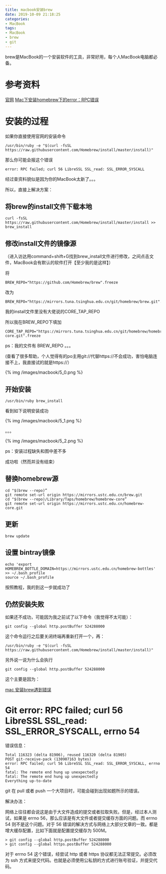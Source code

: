 ```yaml
---
title: macbook安装brew
date: 2019-10-09 21:18:25
categories:
- MacBook
tags:
- MacBook
- brew
- git
---
```

brew是MacBook的一个安装软件的工具，非常好用，每个人MacBook电脑都必备。

<!-- more -->

# 参考资料

[官网](https://brew.sh/index_zh-cn)
[Mac下安装homebrew下的error：RPC错误](https://blog.csdn.net/qq_38206417/article/details/88568773)

# 安装的过程

如果你直接使用官网的安装命令

	/usr/bin/ruby -e "$(curl -fsSL https://raw.githubusercontent.com/Homebrew/install/master/install)"

那么你可能会报这个错误

	error: RPC failed; curl 56 LibreSSL SSL_read: SSL_ERROR_SYSCALL
	
经过查资料貌似是因为你的MacBook太新了。。。

所以，直接上解决方案：

## 将brew的install文件下载本地

	curl -fsSL https://raw.githubusercontent.com/Homebrew/install/master/install >> brew_install
	
## 修改install文件的镜像源

（进入访达用command+shift+G找到brew_install文件进行修改，之间点击文件，MacBook会有默认的软件打开【至少我的是这样】）

将

	BREW_REPO="https://github.com/Homebrew/brew".freeze
	
改为

	BREW_REPO="https://mirrors.tuna.tsinghua.edu.cn/git/homebrew/brew.git".freeze

我的install文件里没有大佬说的CORE_TAP_REPO

所以我在BREW_REPO下填加

	CORE_TAP_REPO="https://mirrors.tuna.tsinghua.edu.cn/git/homebrew/homebrew-core.git".freeze
	
ps：我的文件有 BREW_REPO 。。。

(查看了很多帮助，个人觉得有的po主用git://代替https://不会成功，害怕电脑连接不上，我直接试的就是https://）

{% img /images/macbook/5_0.png %}

## 开始安装

	/usr/bin/ruby brew_install
	
看到如下说明安装成功

{% img /images/macbook/5_1.png %}

。。。

{% img /images/macbook/5_2.png %}

ps：安装过程缺失和图中差不多

成功啦（然而并没有结束）

## 替换homebrew源

	cd "$(brew --repo)” 
	git remote set-url origin https://mirrors.ustc.edu.cn/brew.git
	cd "$(brew --repo)/Library/Taps/homebrew/homebrew-core” 
	git remote set-url origin https://mirrors.ustc.edu.cn/homebrew-core.git
	
## 更新

	brew update
	
## 设置 bintray镜像

	echo 'export HOMEBREW_BOTTLE_DOMAIN=https://mirrors.ustc.edu.cn/homebrew-bottles' >> ~/.bash_profile
	source ~/.bash_profile
	
按照教程，我的到这一步就成功了

## 仍然安装失败

如果还不成功，可能因为我之前试了以下命令（我觉得不太可能）：

	git config --global http.postBuffer 524288000
	
这个命令运行之后要关闭终端再重新打开一个，再：

	/usr/bin/ruby -e "$(curl -fsSL https://raw.githubusercontent.com/Homebrew/install/master/install)"

另外说一说为什么会执行

	git config --global http.postBuffer 524288000
	
这个主要是因为：

[mac 安装brew遇到错误](https://my.oschina.net/happyfish319/blog/3089195)

# Git error: RPC failed; curl 56 LibreSSL SSL_read: SSL_ERROR_SYSCALL, errno 54

错误信息：

	Total 116323 (delta 81906), reused 116320 (delta 81905)
	POST git-receive-pack (130907163 bytes)
	error: RPC failed; curl 56 LibreSSL SSL_read: SSL_ERROR_SYSCALL, errno 54
	fatal: The remote end hung up unexpectedly
	fatal: The remote end hung up unexpectedly
	Everything up-to-date
	
git 在 pull 或者 push 一个大项目时，可能会碰到出现如题所示的错误。

解决办法：

网络上往往都会说这是由于大文件造成的提交或者拉取失败。但是，经过本人测试，如果是 errno 56，那么应该是有大文件或者提交缓存方面的问题。而 errno 54 则不是这个问题。对于 56 错误的解决方式与网络上大部分文章的一致。都是增大缓存配置，比如下面就是配置提交缓存为 500M。

	> git config --global http.postBuffer 524288000
	> git config --global https.postBuffer 524288000
	
对于 errno 54 这个错误，经尝试 http 或者 https 协议都无法正常提交。必须改为 ssh 方式来提交代码。也就是必须使用公私钥的方式进行账号验证，并提交代码。